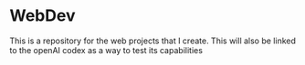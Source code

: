 # WebDev
This is a repository for the web projects that I create. This will also be linked to the openAI codex as a way to test its capabilities
